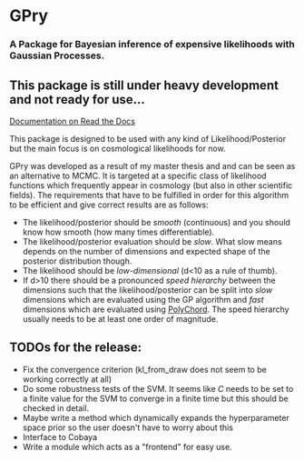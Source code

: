 # GPry
### A Package for Bayesian inference of expensive likelihoods with Gaussian Processes.

## This package is still under heavy development and not ready for use...

[Documentation on Read the Docs](https://gpry.readthedocs.io/en/latest/)

This package is designed to be used with any kind of Likelihood/Posterior but the main
focus is on cosmological likelihoods for now.

GPry was developed as a result of my master thesis and and can be seen as an alternative to MCMC.
It is targeted at a specific class of likelihood functions which frequently appear in cosmology
(but also in other scientific fields). The requirements that have to be fulfilled in order for this
algorithm to be efficient and give correct results are as follows:

- The likelihood/posterior should be *smooth* (continuous) and you should know how smooth (how many
  times differentiable).
- The likelihood/posterior evaluation should be *slow*. What slow means depends on the number of dimensions
  and expected shape of the posterior distribution though.
- The likelihood should be *low-dimensional* (d<10 as a rule of thumb).
- If d>10 there should be a pronounced *speed hierarchy* between the dimensions such that the likelihood/posterior
  can be split into *slow* dimensions which are evaluated using the GP algorithm and *fast* dimensions which are
  evaluated using [PolyChord](https://arxiv.org/abs/1502.01856). The speed hierarchy usually needs to be at least
  one order of magnitude.

## TODOs for the release:

- Fix the convergence criterion (kl_from_draw does not seem to be working correctly at all)
- Do some robustness tests of the SVM. It seems like *C* needs to be set to a finite value for the SVM to converge
  in a finite time but this should be checked in detail.
- Maybe write a method which dynamically expands the hyperparameter space prior so the user doesn't have to worry about this
- Interface to Cobaya
- Write a module which acts as a "frontend" for easy use.
